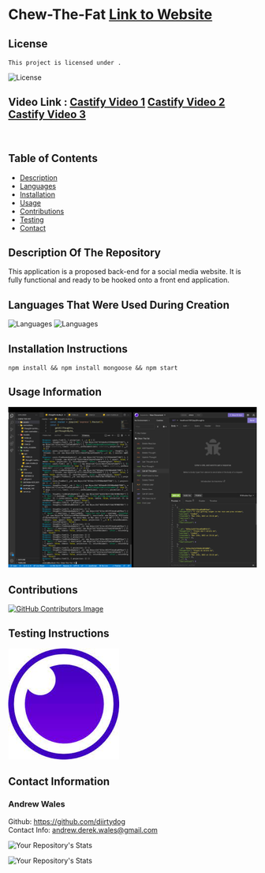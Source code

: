 # Chew-The-Fat  [Link to Website](https://github.com/diirtydog/Chew-The-Fat)
  ## License
    This project is licensed under .
  ![License](https://img.shields.io/badge/License--blue.svg)

  ## Video Link : [Castify Video 1](https://drive.google.com/file/d/1GZYT2yncdbhZvzJsh3jjzNlrOCzAkVt9/view) [Castify Video 2](https://drive.google.com/file/d/1lcCIZUY3JyMIoEw1GXrH6p6RipkXKfvd/view) [Castify Video 3](https://drive.google.com/file/d/1kfn15XeL5G8F2SSBJFQcJtWsFU69t5Mm/view)
  <img src="assets/third and final video for chew the fat.gif" alt="">

  ## Table of Contents
  - [Description](#description-of-the-repository)
  - [Languages](#languages-that-were-used-during-creation)
  - [Installation](#installation-instructions)
  - [Usage](#usage-information)
  - [Contributions](#contributions)
  - [Testing](#testing-instructions)
  - [Contact](#contact-information)

  ## Description Of The Repository
  This application is a proposed back-end for a social media website. It is fully functional and ready to be hooked onto a front end application.
  ## Languages That Were Used During Creation
  ![Languages](https://img.shields.io/badge/Backend-Bandit-green)
  ![Languages](https://img.shields.io/badge/JavaScript-Master-blue)
  ## Installation Instructions
  ```
  npm install && npm install mongoose && npm start
  ```
  ## Usage Information
  
  <img src="assets/Screen Shot 2022-03-16 at 12.34.55.png" alt="Magic">

  ## Contributions
  [![GitHub Contributors Image](https://contrib.rocks/image?repo=diirtydog/Chew-The-Fat)](https://github.com/diirtydog/Chew-The-Fat)
  ## Testing Instructions
  [![Insomnia](assets/insomnia.jpeg)](https://insomnia.rest/)
  ## Contact Information
  ### Andrew Wales   
  Github: https://github.com/diirtydog   
  Contact Info: andrew.derek.wales@gmail.com


  ![Your Repository's Stats](https://github-readme-stats.vercel.app/api/top-langs/?username=diirtydog&theme=blue-green)


  ![Your Repository's Stats](https://github-readme-stats.vercel.app/api?username=diirtydog&show_icons=true)


